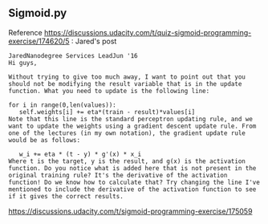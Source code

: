 ## Sigmoid.py
Reference
https://discussions.udacity.com/t/quiz-sigmoid-programming-exercise/174620/5 : Jared's post

```
JaredNanodegree Services LeadJun '16
Hi guys,

Without trying to give too much away, I want to point out that you should not be modifying the result variable that is in the update function. What you need to update is the following line:

for i in range(0,len(values)):
   self.weights[i] += eta*(train - result)*values[i]
Note that this line is the standard perceptron updating rule, and we want to update the weights using a gradient descent update rule. From one of the lectures (in my own notation), the gradient update rule would be as follows:

   w_i += eta * (t - y) * g'(x) * x_i
Where t is the target, y is the result, and g(x) is the activation function. Do you notice what is added here that is not present in the original training rule? It's the derivative of the activation function! Do we know how to calculate that? Try changing the line I've mentioned to include the derivative of the activation function to see if it gives the correct results.
```

https://discussions.udacity.com/t/sigmoid-programming-exercise/175059

